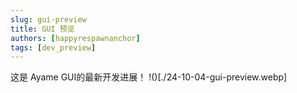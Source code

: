 ```yaml
---
slug: gui-preview
title: GUI 预览
authors: [happyrespawnanchor]
tags: [dev_preview]
---
```

这是 Ayame GUI的最新开发进展！
!()[./24-10-04-gui-preview.webp]
<!-- truncate -->